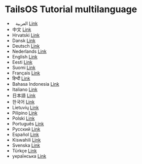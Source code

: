 # TailsOS Tutorial multilanguage

- ⠀العربية [Link](https://github.com/ils94/TailsOSBitcoinColdWallet/blob/main/Languages/Arabic.md)
- 中文 [Link](https://github.com/ils94/TailsOSBitcoinColdWallet/blob/main/Languages/Chinese.md)
- Hrvatski [Link](https://github.com/ils94/TailsOSBitcoinColdWallet/blob/main/Languages/Croatian.md)
- Dansk [Link](https://github.com/ils94/TailsOSBitcoinColdWallet/blob/main/Languages/Danish.md)
- Deutsch [Link](https://github.com/ils94/TailsOSBitcoinColdWallet/blob/main/Languages/Deutsch.md)
- Nederlands [Link](https://github.com/ils94/TailsOSBitcoinColdWallet/blob/main/Languages/Dutch.md)
- English [Link](https://github.com/ils94/TailsOSBitcoinColdWallet/blob/main/Languages/English.md)
- Eesti [Link](https://github.com/ils94/TailsOSBitcoinColdWallet/blob/main/Languages/Estonian.md)
- Suomi [Link](https://github.com/ils94/TailsOSBitcoinColdWallet/blob/main/Languages/Finnish.md)
- Français [Link](https://github.com/ils94/TailsOSBitcoinColdWallet/blob/main/Languages/French.md)
- हिन्दी [Link](https://github.com/ils94/TailsOSBitcoinColdWallet/blob/main/Languages/Hindi.md)
- Bahasa Indonesia [Link](https://github.com/ils94/TailsOSBitcoinColdWallet/blob/main/Languages/Indonesian.md)
- Italiano [Link](https://github.com/ils94/TailsOSBitcoinColdWallet/blob/main/Languages/Italian.md)
- 日本語 [Link](https://github.com/ils94/TailsOSBitcoinColdWallet/blob/main/Languages/Japonese.md)
- 한국어 [Link](https://github.com/ils94/TailsOSBitcoinColdWallet/blob/main/Languages/Korean.md)
- Lietuvių [Link](https://github.com/ils94/TailsOSBitcoinColdWallet/blob/main/Languages/Lithuanian.md)
- Pilipino [Link](https://github.com/ils94/TailsOSBitcoinColdWallet/blob/main/Languages/Philippine.md)
- Polski [Link](https://github.com/ils94/TailsOSBitcoinColdWallet/blob/main/Languages/Polish.md)
- Português [Link](https://github.com/ils94/TailsOSBitcoinColdWallet/blob/main/Languages/Portugues.md)
- Русский [Link](https://github.com/ils94/TailsOSBitcoinColdWallet/blob/main/Languages/Russian.md)
- Español [Link](https://github.com/ils94/TailsOSBitcoinColdWallet/blob/main/Languages/Spanish.md)
- Kiswahili [Link](https://github.com/ils94/TailsOSBitcoinColdWallet/blob/main/Languages/Swahili.md)
- Svenska [Link](https://github.com/ils94/TailsOSBitcoinColdWallet/blob/main/Languages/Swedish.md)
- Türkçe [Link](https://github.com/ils94/TailsOSBitcoinColdWallet/blob/main/Languages/Turkish.md)
- українська [Link](https://github.com/ils94/TailsOSBitcoinColdWallet/blob/main/Languages/Ukranian.md)
